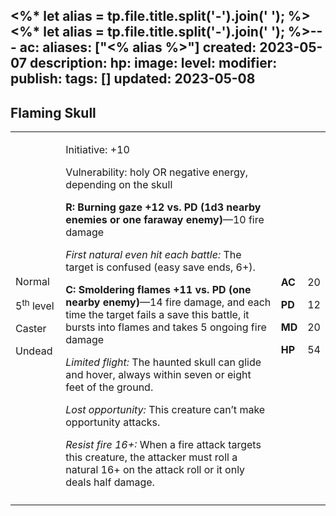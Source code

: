 <%* let alias = tp.file.title.split('-').join(' '); %><%* let alias = tp.file.title.split('-').join(' '); %>---
ac: 
aliases: ["<% alias %>"]
created: 2023-05-07
description: 
hp: 
image: 
level: 
modifier: 
publish: 
tags: []
updated: 2023-05-08
---

## Flaming Skull

<table>
<colgroup>
<col style="width: 16%" />
<col style="width: 72%" />
<col style="width: 5%" />
<col style="width: 5%" />
</colgroup>
<tbody>
<tr class="odd">
<td><p>Normal</p>
<p>5<sup>th</sup> level</p>
<p>Caster</p>
<p>Undead</p></td>
<td><p>Initiative: +10</p>
<p>Vulnerability: holy OR negative energy, depending on the skull</p>
<p><strong>R: Burning gaze +12 vs. PD (1d3 nearby enemies or one faraway
enemy)</strong>—10 fire damage</p>
<p><em>First natural even hit each battle:</em> The target is confused
(easy save ends, 6+).</p>
<p><strong>C: Smoldering flames +11 vs. PD (one nearby
enemy)</strong>—14 fire damage, and each time the target fails a save
this battle, it bursts into flames and takes 5 ongoing fire damage</p>
<p><em>Limited flight:</em> The haunted skull can glide and hover,
always within seven or eight feet of the ground.</p>
<p><em>Lost opportunity:</em> This creature can’t make opportunity
attacks.</p>
<p><em>Resist fire 16+:</em> When a fire attack targets this creature,
the attacker must roll a natural 16+ on the attack roll or it only deals
half damage.</p></td>
<td><p><strong>AC</strong></p>
<p><strong>PD</strong></p>
<p><strong>MD</strong></p>
<p><strong>HP</strong></p></td>
<td><p>20</p>
<p>12</p>
<p>20</p>
<p>54</p></td>
</tr>
<tr class="even">
<td></td>
<td></td>
<td></td>
<td></td>
</tr>
</tbody>
</table>
